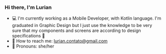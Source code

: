 ### Hi there, I'm Lurian

- 💻 I'm currently working as a Mobile Developer, with Kotlin language. I'm graduated in Graphic Design but I just use the knowledge to be very sure that my components and screens are according to design specifications 🙂
- 📨 How to reach me: lurian.contato@gmail.com
- 🙂 Pronouns: she/her
